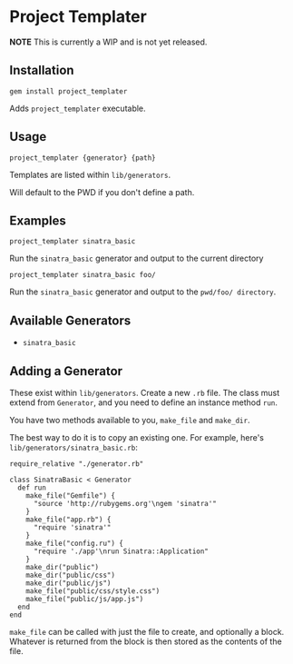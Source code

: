 # Project Templater

__NOTE__
This is currently a WIP and is not yet released.

## Installation

```
gem install project_templater
```

Adds `project_templater` executable.

## Usage

```
project_templater {generator} {path}
```

Templates are listed within `lib/generators`.

Will default to the PWD if you don't define a path.

## Examples

```
project_templater sinatra_basic
```

Run the `sinatra_basic` generator and output to the current directory

```
project_templater sinatra_basic foo/
```

Run the `sinatra_basic` generator and output to the `pwd/foo/ directory`.

## Available Generators
- `sinatra_basic`


## Adding a Generator

These exist within `lib/generators`. Create a new `.rb` file. The class must extend from `Generator`, and you need to define an instance method `run`.

You have two methods available to you, `make_file` and `make_dir`.

The best way to do it is to copy an existing one. For example, here's `lib/generators/sinatra_basic.rb`:

```
require_relative "./generator.rb"

class SinatraBasic < Generator
  def run
    make_file("Gemfile") {
      "source 'http://rubygems.org'\ngem 'sinatra'"
    }
    make_file("app.rb") {
      "require 'sinatra'"
    }
    make_file("config.ru") {
      "require './app'\nrun Sinatra::Application"
    }
    make_dir("public")
    make_dir("public/css")
    make_dir("public/js")
    make_file("public/css/style.css")
    make_file("public/js/app.js")
  end
end
```

`make_file` can be called with just the file to create, and optionally a block. Whatever is returned from the block is then stored as the contents of the file.



